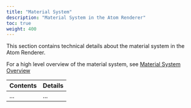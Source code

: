 ```yaml
---
title: "Material System"
description: "Material System in the Atom Renderer"
toc: true
weight: 400
---
```


This section contains technical details about the material system in the Atom Renderer.

For a high level overview of the material system, see [Material System Overview](/docs/atom-guide/look-dev/materials/materials/)

| Contents                        | Details |
|--------------------------------------|---------|
| ... | ... |
